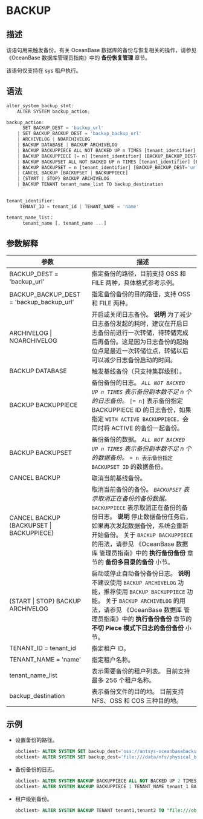 # BACKUP

## 描述

该语句用来触发备份。有关 OceanBase 数据库的备份与恢复相关的操作，请参见《OceanBase 数据库管理员指南》中的 **备份恢复管理** 章节。

该语句仅支持在 sys 租户执行。

## 语法

```javascript
alter_system_backup_stmt:
    ALTER SYSTEM backup_action;

backup_action:
      SET BACKUP_DEST = 'backup_url' 
    | SET BACKUP_BACKUP_DEST = 'backup_backup_url'
    | ARCHIVELOG | NOARCHIVELOG
    | BACKUP DATABASE | BACKUP ARCHIVELOG
    | BACKUP BACKUPPIECE ALL NOT BACKED UP n TIMES [tenant_identifier] [BACKUP_BACKUP_DEST='url']
    | BACKUP BACKUPPIECE [= n] [tenant_identifier] [BACKUP_BACKUP_DEST='url'] [WITH ACTIVE BACKUPPIECE]
    | BACKUP BACKUPSET ALL NOT BACKED UP n TIMES [tenant_identifier] [BACKUP_BACKUP_DEST='url']
    | BACKUP BACKUPSET = n [tenant_identifier] [BACKUP_BACKUP_DEST='url']
    | CANCEL BACKUP [BACKUPSET | BACKUPPIECE]
    | {START | STOP} BACKUP ARCHIVELOG
    | BACKUP TENANT tenant_name_list TO backup_destination
   

tenant_identifier:
     TENANT_ID = tenant_id | TENANT_NAME = 'name'

tenant_name_list：
      tenant_name [, tenant_name ...]
```

## 参数解释

|                  **参数**                  |                                                                                                                                                                     **描述**                                                                                                                                                                     |
|------------------------------------------|------------------------------------------------------------------------------------------------------------------------------------------------------------------------------------------------------------------------------------------------------------------------------------------------------------------------------------------------|
| BACKUP_DEST = 'backup_url'               | 指定备份的路径，目前支持 OSS 和 FILE 两种，具体格式参考示例。                                                                                                                                                                                                                                                                                                           |
| BACKUP_BACKUP_DEST = 'backup_backup_url' | 指定备份备份的目的路径，支持 OSS 和 FILE 两种。                                                                                                                                                                                                                                                                                                                  |
| ARCHIVELOG \| NOARCHIVELOG               | 开启或关闭日志备份。 **说明**  为了减少日志备份发起的耗时，建议在开启日志备份前进行一次转储，待转储完成后再备份。这是因为日志备份的起始位点是最近一次转储位点，转储以后可以减少日志备份启动的时间。                                                                                                                                                                                                          |
| BACKUP DATABASE                          | 触发基线备份（只支持集群级别）。                                                                                                                                                                                                                                                                                                                               |
| BACKUP BACKUPPIECE                       | 备份备份的日志。 *`ALL NOT BACKED UP n TIMES` 表示备份副本数不足 n 个的日志备份。* `[= n]` 表示备份指定 BACKUPPIECE ID 的日志备份，如果指定 `WITH ACTIVE BACKUPPIECE`，会同时将 ACTIVE 的备份一起备份。                                                                                      |
| BACKUP BACKUPSET                         | 备份备份的数据。 *`ALL NOT BACKED UP n TIMES` 表示备份副本数不足 n 个的数据备份。* `= n 表示备份指定 BACKUPSET ID` 的数据备份。                                                                                                                                             |
| CANCEL BACKUP                            | 取消当前基线备份。                                                                                                                                                                                                                                                                                                                                      |
| CANCEL BACKUP {BACKUPSET \| BACKUPPIECE} | 取消当前备份的备份。 *`BACKUPSET` 表示取消正在备份的备份数据。* `BACKUPPIECE` 表示取消正在备份的备份日志。    **说明**  停止数据备份任务后，如果再次发起数据备份，系统会重新开始备份。 关于 `BACKUP BACKUPPIECE` 的用法，请参见 《OceanBase 数据库 管理员指南》中的 **执行备份备份** 章节的 **备份多目录的备份** 小节。 |
| {START \| STOP} BACKUP ARCHIVELOG        | 启动或停止自动备份备份日志。 **说明**  不建议使用 `BACKUP ARCHIVELOG` 功能，推荐使用 `BACKUP BACKUPPIECE` 功能。 关于 `BACKUP ARCHIVELOG` 的用法，请参见 《OceanBase 数据库 管理员指南》中的 **执行备份备份** 章节的 **不切 Piece 模式下日志的备份备份** 小节。                                                                                                            |
| TENANT_ID = tenant_id                    | 指定租户 ID。                                                                                                                                                                                                                                                                                                                                       |
| TENANT_NAME = 'name'                     | 指定租户名称。                                                                                                                                                                                                                                                                                                                                        |
| tenant_name_list                         | 表示需要备份的租户列表。 目前支持最多 256 个租户名称。                                                                                                                                                                                                                                                                                                 |
| backup_destination                       | 表示备份文件的目的地。 目前支持 NFS、OSS 和 COS 三种目的地。                                                                                                                                                                                                                                                                                          |

## 示例

* 设置备份的路径。

  ```sql
  obclient> ALTER SYSTEM SET backup_dest='oss://antsys-oceanbasebackup/backup_dir?host=xxx&access_id=xxx&access_key=xxx';
  obclient> ALTER SYSTEM SET backup_dest='file:///data/nfs/physical_backup_dir';
  ```

* 备份备份的日志。

  ```sql
  obclient> ALTER SYSTEM BACKUP BACKUPPIECE ALL NOT BACKED UP 2 TIMES BACKUP_BACKUP_DEST= 'file:///ob_backup_backup/ob_cluster_1_backup_piece_20200125';
  obclient> ALTER SYSTEM BACKUP BACKUPPIECE 1 TENANT_NAME tenant_1 BACKUP_BACKUP_DEST= 'file:///ob_backup_backup/ob_cluster_1_backup_piece_20200225';
  ```

* 租户级别备份。

  ```sql
  obclient> ALTER SYSTEM BACKUP TENANT tenant1,tenant2 TO "file:///ob_backup/";
  ```
